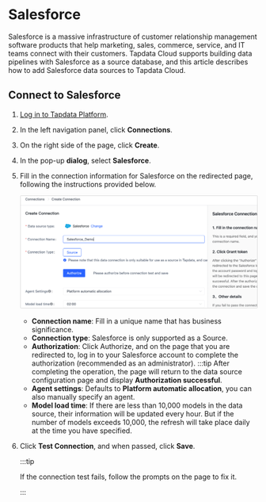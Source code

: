 # Salesforce

Salesforce is a massive infrastructure of customer relationship management software products that help marketing, sales, commerce, service, and IT teams connect with their customers. Tapdata Cloud supports building data pipelines with Salesforce as a source database, and this article describes how to add Salesforce data sources to Tapdata Cloud.

## Connect to Salesforce

1. [Log in to Tapdata Platform](../../user-guide/log-in.md).

2. In the left navigation panel, click **Connections**.

3. On the right side of the page, click **Create**.

4. In the pop-up **dialog**, select **Salesforce**.

5. Fill in the connection information for Salesforce on the redirected page, following the instructions provided below.

   ![Salesforce Connection Example](../../images/salesforce_connection_setting.png)

   * **Connection name**: Fill in a unique name that has business significance.
   * **Connection type**: Salesforce is only supported as a Source.
   * **Authorization**: Click Authorize, and on the page that you are redirected to, log in to your Salesforce account to complete the authorization (recommended as an administrator).
     :::tip
      After completing the operation, the page will return to the data source configuration page and display **Authorization successful**.
   * **Agent settings**: Defaults to **Platform automatic allocation**, you can also manually specify an agent.
   * **Model load time**: If there are less than 10,000 models in the data source, their information will be updated every hour. But if the number of models exceeds 10,000, the refresh will take place daily at the time you have specified.

6. Click **Test Connection**, and when passed, click **Save**.

   :::tip

   If the connection test fails, follow the prompts on the page to fix it.

   :::

